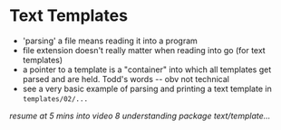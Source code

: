 
# Text Templates
 - 'parsing' a file means reading it into a program
 - file extension doesn't really matter when reading into go (for text templates)
 - a pointer to a template is a "container" into which all templates get parsed and are held. Todd's words -- obv not technical
 - see a very basic example of parsing and printing a text template in `templates/02/...`

 *resume at 5 mins into video 8 understanding package text/template...*